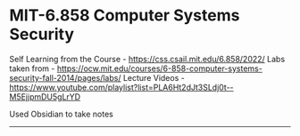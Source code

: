 # MIT-6.858 Computer Systems Security

Self Learning from the Course - https://css.csail.mit.edu/6.858/2022/
Labs taken from - https://ocw.mit.edu/courses/6-858-computer-systems-security-fall-2014/pages/labs/
Lecture Videos - https://www.youtube.com/playlist?list=PLA6Ht2dJt3SLdj0t--M5EjjpmDU5gLrYD

Used Obsidian to take notes

---